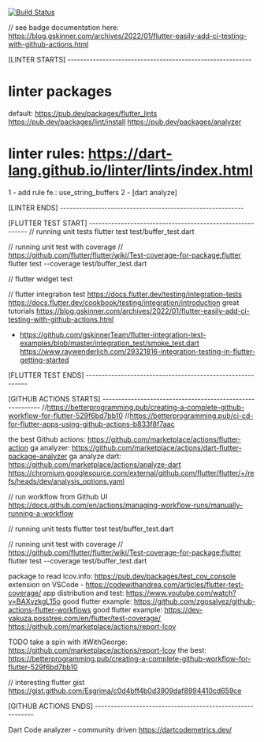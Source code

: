 <a href="https://github.com/ehealthstrom/static_analyzer/actions"><img src="https://github.com/ehealthstrom/static_analyzer/workflows/3rd dart analyzer + unit with coverage + coverage/badge.svg" alt="Build Status"></a>

// see badge documentation here: https://blog.gskinner.com/archives/2022/01/flutter-easily-add-ci-testing-with-github-actions.html

[LINTER STARTS] ----------------------------------------------------------

# linter packages
default: https://pub.dev/packages/flutter_lints
https://pub.dev/packages/lint/install
https://pub.dev/packages/analyzer

# linter rules: https://dart-lang.github.io/linter/lints/index.html

1 - add rule fe.: use_string_buffers
2 - [dart analyze]

[LINTER ENDS] ----------------------------------------------------------

[FLUTTER TEST START] ----------------------------------------------------------
// running unit tests
flutter test test/buffer_test.dart

// running unit test with coverage
// https://github.com/flutter/flutter/wiki/Test-coverage-for-package:flutter
flutter test --coverage test/buffer_test.dart

// flutter widget test

// flutter integration test
https://docs.flutter.dev/testing/integration-tests
https://docs.flutter.dev/cookbook/testing/integration/introduction
great tutorials
https://blog.gskinner.com/archives/2022/01/flutter-easily-add-ci-testing-with-github-actions.html
 + https://github.com/gskinnerTeam/flutter-integration-test-examples/blob/master/integration_test/smoke_test.dart
https://www.raywenderlich.com/29321816-integration-testing-in-flutter-getting-started

[FLUTTER TEST ENDS] -----------------------------------------------------------

[GITHUB ACTIONS STARTS] ----------------------------------------------------------
//https://betterprogramming.pub/creating-a-complete-github-workflow-for-flutter-529f6bd7bb10
//https://betterprogramming.pub/ci-cd-for-flutter-apps-using-github-actions-b833f8f7aac

the best Github actions: https://github.com/marketplace/actions/flutter-action
ga analyzer: https://github.com/marketplace/actions/dart-flutter-package-analyzer
ga analyze dart: https://github.com/marketplace/actions/analyze-dart
https://chromium.googlesource.com/external/github.com/flutter/flutter/+/refs/heads/dev/analysis_options.yaml

// run workflow from Github UI
https://docs.github.com/en/actions/managing-workflow-runs/manually-running-a-workflow

// running unit tests
flutter test test/buffer_test.dart

// running unit test with coverage
// https://github.com/flutter/flutter/wiki/Test-coverage-for-package:flutter
flutter test --coverage test/buffer_test.dart

package to read lcov.info: https://pub.dev/packages/test_cov_console
extension on VSCode - https://codewithandrea.com/articles/flutter-test-coverage/
app distribution and test: https://www.youtube.com/watch?v=BAXvzkgL15o
good flutter example: https://github.com/zgosalvez/github-actions-flutter-workflows
good flutter example: https://dev-yakuza.posstree.com/en/flutter/test-coverage/
https://github.com/marketplace/actions/report-lcov

TODO take a spin with itWithGeorge: https://github.com/marketplace/actions/report-lcov
the best: https://betterprogramming.pub/creating-a-complete-github-workflow-for-flutter-529f6bd7bb10

// interesting flutter gist
https://gist.github.com/Esgrima/c0d4bff4b0d3909daf8994410cd659ce

[GITHUB ACTIONS ENDS] ----------------------------------------------------------

Dart Code analyzer - community driven
https://dartcodemetrics.dev/